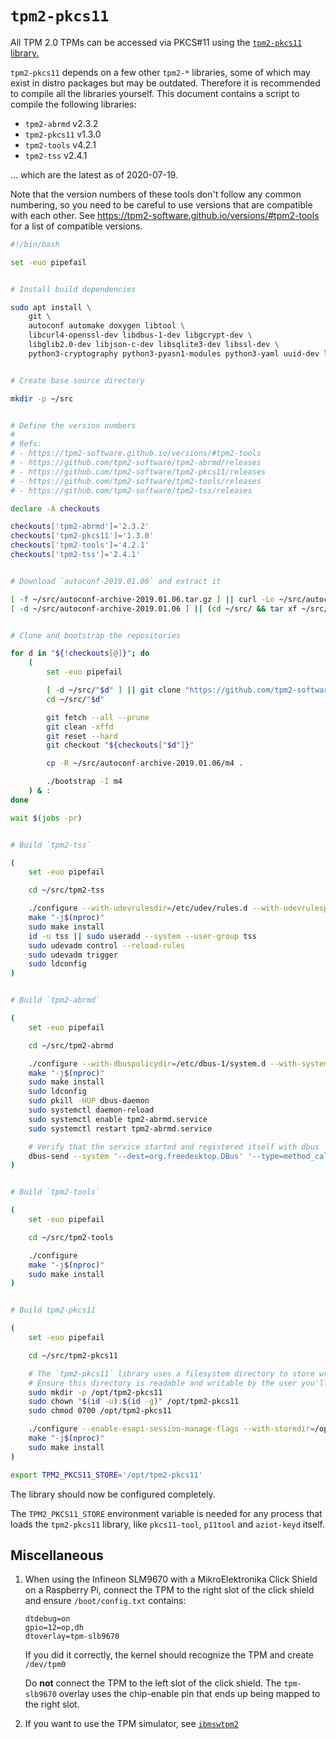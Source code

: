 # `tpm2-pkcs11`

All TPM 2.0 TPMs can be accessed via PKCS#11 using the [`tpm2-pkcs11` library.](https://github.com/tpm2-software/tpm2-pkcs11)

`tpm2-pkcs11` depends on a few other `tpm2-*` libraries, some of which may exist in distro packages but may be outdated. Therefore it is recommended to compile all the libraries yourself. This document contains a script to compile the following libraries:

- `tpm2-abrmd` v2.3.2
- `tpm2-pkcs11` v1.3.0
- `tpm2-tools` v4.2.1
- `tpm2-tss` v2.4.1

... which are the latest as of 2020-07-19.

Note that the version numbers of these tools don't follow any common numbering, so you need to be careful to use versions that are compatible with each other. See <https://tpm2-software.github.io/versions/#tpm2-tools> for a list of compatible versions.


```sh
#!/bin/bash

set -euo pipefail


# Install build dependencies

sudo apt install \
    git \
    autoconf automake doxygen libtool \
    libcurl4-openssl-dev libdbus-1-dev libgcrypt-dev \
    libglib2.0-dev libjson-c-dev libsqlite3-dev libssl-dev \
    python3-cryptography python3-pyasn1-modules python3-yaml uuid-dev libyaml-dev


# Create base source directory

mkdir -p ~/src


# Define the version numbers
#
# Refs:
# - https://tpm2-software.github.io/versions/#tpm2-tools
# - https://github.com/tpm2-software/tpm2-abrmd/releases
# - https://github.com/tpm2-software/tpm2-pkcs11/releases
# - https://github.com/tpm2-software/tpm2-tools/releases
# - https://github.com/tpm2-software/tpm2-tss/releases

declare -A checkouts

checkouts['tpm2-abrmd']='2.3.2'
checkouts['tpm2-pkcs11']='1.3.0'
checkouts['tpm2-tools']='4.2.1'
checkouts['tpm2-tss']='2.4.1'


# Download `autoconf-2019.01.06` and extract it

[ -f ~/src/autoconf-archive-2019.01.06.tar.gz ] || curl -Lo ~/src/autoconf-archive-2019.01.06.tar.gz 'https://github.com/autoconf-archive/autoconf-archive/archive/v2019.01.06.tar.gz'
[ -d ~/src/autoconf-archive-2019.01.06 ] || (cd ~/src/ && tar xf ~/src/autoconf-archive-2019.01.06.tar.gz)


# Clone and bootstrap the repositories

for d in "${!checkouts[@]}"; do
    (
        set -euo pipefail

        [ -d ~/src/"$d" ] || git clone "https://github.com/tpm2-software/$d" ~/src/"$d"
        cd ~/src/"$d"

        git fetch --all --prune
        git clean -xffd
        git reset --hard
        git checkout "${checkouts["$d"]}"

        cp -R ~/src/autoconf-archive-2019.01.06/m4 .

        ./bootstrap -I m4
    ) & :
done

wait $(jobs -pr)


# Build `tpm2-tss`

(
    set -euo pipefail

    cd ~/src/tpm2-tss

    ./configure --with-udevrulesdir=/etc/udev/rules.d --with-udevrulesprefix=70-
    make "-j$(nproc)"
    sudo make install
    id -u tss || sudo useradd --system --user-group tss
    sudo udevadm control --reload-rules
    sudo udevadm trigger
    sudo ldconfig
)


# Build `tpm2-abrmd`

(
    set -euo pipefail

    cd ~/src/tpm2-abrmd

    ./configure --with-dbuspolicydir=/etc/dbus-1/system.d --with-systemdsystemunitdir=/lib/systemd/system --with-systemdpresetdir=/lib/systemd/system-preset --datarootdir=/usr/share
    make "-j$(nproc)"
    sudo make install
    sudo ldconfig
    sudo pkill -HUP dbus-daemon
    sudo systemctl daemon-reload
    sudo systemctl enable tpm2-abrmd.service
    sudo systemctl restart tpm2-abrmd.service

    # Verify that the service started and registered itself with dbus
    dbus-send --system '--dest=org.freedesktop.DBus' '--type=method_call' --print-reply '/org/freedesktop/DBus' 'org.freedesktop.DBus.ListNames' | grep -q 'com.intel.tss2.Tabrmd' || :
)


# Build `tpm2-tools`

(
    set -euo pipefail

    cd ~/src/tpm2-tools

    ./configure
    make "-j$(nproc)"
    sudo make install
)


# Build tpm2-pkcs11

(
    set -euo pipefail

    cd ~/src/tpm2-pkcs11

    # The `tpm2-pkcs11` library uses a filesystem directory to store wrapped keys.
    # Ensure this directory is readable and writable by the user you'll be running `pkcs11-test` / `aziot-keyd` as, not just root.
    sudo mkdir -p /opt/tpm2-pkcs11
    sudo chown "$(id -u):$(id -g)" /opt/tpm2-pkcs11
    sudo chmod 0700 /opt/tpm2-pkcs11

    ./configure --enable-esapi-session-manage-flags --with-storedir=/opt/tpm2-pkcs11
    make "-j$(nproc)"
    sudo make install
)

export TPM2_PKCS11_STORE='/opt/tpm2-pkcs11'
```

The library should now be configured completely.

The `TPM2_PKCS11_STORE` environment variable is needed for any process that loads the `tpm2-pkcs11` library, like `pkcs11-tool`, `p11tool` and `aziot-keyd` itself.


## Miscellaneous

1. When using the Infineon SLM9670 with a MikroElektronika Click Shield on a Raspberry Pi, connect the TPM to the right slot of the click shield and ensure `/boot/config.txt` contains:

    ```
    dtdebug=on
    gpio=12=op,dh
    dtoverlay=tpm-slb9670
    ```

    If you did it correctly, the kernel should recognize the TPM and create `/dev/tpm0`

    Do **not** connect the TPM to the left slot of the click shield. The `tpm-slb9670` overlay uses the chip-enable pin that ends up being mapped to the right slot.


1. If you want to use the TPM simulator, see [`ibmswtpm2`](./ibmswtpm2.md)
